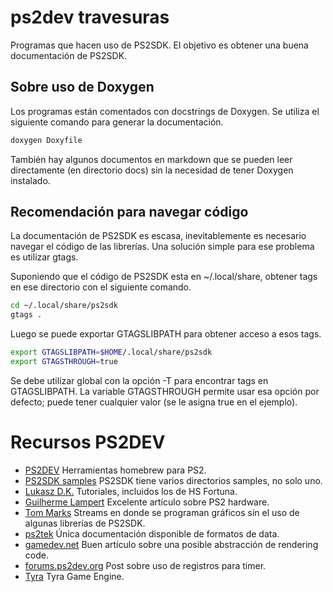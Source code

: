 # ps2dev travesuras

Programas que hacen uso de PS2SDK. El objetivo es obtener una buena
documentación de PS2SDK.

## Sobre uso de Doxygen

Los programas están comentados con docstrings de Doxygen. Se utiliza
el siguiente comando para generar la documentación.

```bash
doxygen Doxyfile
```

También hay algunos documentos en markdown que se pueden leer
directamente (en directorio docs) sin la necesidad de tener Doxygen
instalado.

## Recomendación para navegar código

La documentación de PS2SDK es escasa, inevitablemente es necesario
navegar el código de las librerías. Una solución simple para ese
problema es utilizar gtags.

Suponiendo que el código de PS2SDK esta en ~/.local/share, obtener
tags en ese directorio con el siguiente comando.

```bash
cd ~/.local/share/ps2sdk 
gtags .
```
Luego se puede exportar GTAGSLIBPATH para obtener acceso a esos tags.

```bash
export GTAGSLIBPATH=$HOME/.local/share/ps2sdk
export GTAGSTHROUGH=true 
```

Se debe utilizar global con la opción -T para encontrar tags en
GTAGSLIBPATH. La variable GTAGSTHROUGH permite usar esa opción por
defecto; puede tener cualquier valor (se le asigna true en el
ejemplo).

# Recursos PS2DEV

* [PS2DEV](https://github.com/ps2dev) Herramientas homebrew para PS2.
* [PS2SDK samples](https://github.com/ps2dev/ps2sdk) PS2SDK tiene varios directorios samples, no solo uno.
* [Lukasz D.K.](https://github.com/lukaszdk) Tutoriales, incluidos los de HS Fortuna.
* [Guilherme Lampert](https://glampert.com) Excelente artículo sobre PS2 hardware.
* [Tom Marks](https://github.com/phy1um/ps2-homebrew-livestreams) Streams en donde se programan gráficos sin el uso de algunas librerías de PS2SDK.
* [ps2tek](https://psi-rockin.github.io/ps2tek/#gs) Única documentación disponible de formatos de data.
* [gamedev.net](https://gamedev.net/reference/articles/article2027.asp) Buen artículo sobre una posible abstracción de rendering code.
* [forums.ps2dev.org](https://forums.ps2dev.org/viewtopic.php?t=2842&highlight=clock+tick) Post sobre uso de registros para timer.
* [Tyra](https://github.com/h4570/tyra) Tyra Game Engine. 
